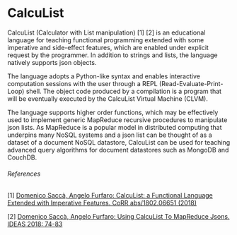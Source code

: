 # CalcuList
CalcuList (Calculator with List manipulation) [1] [2] is an educational language for teaching functional programming extended with some imperative and side-effect features, which are enabled under explicit request by the programmer. In addition to strings and  lists, the language natively supports json objects.

The language adopts a Python-like syntax and enables interactive computation sessions with the user through a REPL (Read-Evaluate-Print-Loop) shell. The object code produced by a compilation is a program that will be eventually executed by the CalcuList Virtual Machine (CLVM).

The language supports higher order functions, which  may be effectively used to implement generic MapReduce  recursive procedures to manipulate json lists. As MapReduce is a popular model in distributed computing that underpins many NoSQL systems and a json list can be thought of as a dataset of a document NoSQL datastore, CalcuList can be used for teaching advanced query algorithms for document datastores such as MongoDB and CouchDB.

###### References
[1] [Domenico Saccà, Angelo Furfaro: CalcuList: a Functional Language Extended with Imperative Features. CoRR abs/1802.06651 (2018)](https://arxiv.org/abs/1802.06651)

[2] [Domenico Saccà, Angelo Furfaro: Using CalcuList To MapReduce Jsons. IDEAS 2018: 74-83](https://dl.acm.org/citation.cfm?doid=3216122.3216164)
